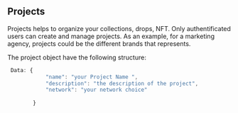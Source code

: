 ## Projects

Projects helps to organize your collections, drops, NFT. 
Only authentificated users can create and manage projects.
As an example, for a marketing agency, projects could be the different brands that represents.  

The project object have the following structure:

```javascript
 Data: {
            "name": "your Project Name ", 
            "description": "the description of the project", 
            "network": "your network choice"
            
        }
```

